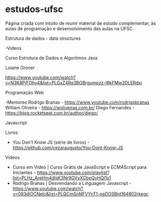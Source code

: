 # estudos-ufsc
Página criada com intuito de reunir material de estudo complementar, às aulas de programação e desenvolvimento das aulas na UFSC.

Estrutura de dados - data structures

-Videos

Curso Estrutura de Dados e Algoritmos Java

Loiane Groner

https://www.youtube.com/watch?v=N3K8PjFOhy4&list=PLGxZ4Rq3BOBrgumpzz-l8kFMw2DLERdxi

Programação Web

-Mentores
Rodrigo Branas - https://www.youtube.com/rodrigobranas
William Oliveira - https://woliveiras.com.br/
Diego Fernandes - https://blog.rocketseat.com.br/author/diego/

  Javascript

   Livros
   - You Don't Know JS (série de livros) - https://github.com/cezaraugusto/You-Dont-Know-JS
    
   Videos
   - Curso em Video | Curso Grátis de JavaScript e ECMAScript para Iniciantes - https://www.youtube.com/playlist?list=PLHz_AreHm4dlsK3Nr9GVvXCbpQyHQl1o1
   - Rodrigo Branas | Desvendando a Linguagem Javascript - https://www.youtube.com/watch?v=093dIOCNeIc&list=PLQCmSnNFVYnT1-oeDOSBnt164802rkegc


